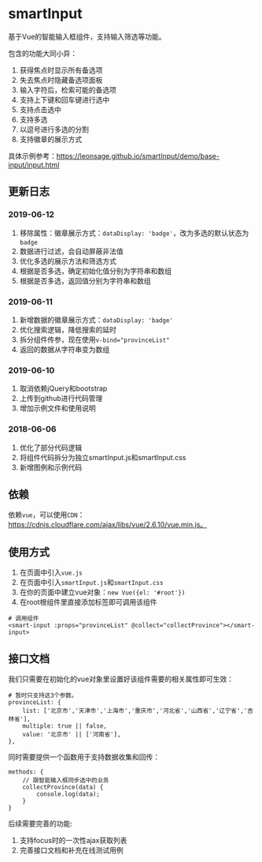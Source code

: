 # smartInput
基于Vue的智能输入框组件，支持输入筛选等功能。
    
包含的功能大同小异：

 1. 获得焦点时显示所有备选项
 2. 失去焦点时隐藏备选项面板
 3. 输入字符后，检索可能的备选项
 4. 支持上下键和回车键进行选中
 5. 支持点击选中
 6. 支持多选
 7. 以逗号进行多选的分割
 1. 支持徽章的展示方式
 
 具体示例参考：https://leonsage.github.io/smartInput/demo/base-input/input.html

## 更新日志
### 2019-06-12
1. 移除属性：徽章展示方式：`dataDisplay: 'badge'`，改为多选的默认状态为`badge`
1. 数据进行过滤，会自动屏蔽非法值
1. 优化多选的展示方法和筛选方式
1. 根据是否多选，确定初始化值分别为字符串和数组
1. 根据是否多选，返回值分别为字符串和数组

### 2019-06-11
1. 新增数据的徽章展示方式：`dataDisplay: 'badge'`
1. 优化搜索逻辑，降低搜索的延时
1. 拆分组件传参，现在使用`v-bind="provinceList"`
1. 返回的数据从字符串变为数组

### 2019-06-10
1. 取消依赖jQuery和bootstrap
1. 上传到github进行代码管理
1. 增加示例文件和使用说明

### 2018-06-06
1. 优化了部分代码逻辑
1. 将组件代码拆分为独立smartInput.js和smartInput.css
1. 新增图例和示例代码

## 依赖
依赖`vue`，可以使用`CDN`：https://cdnjs.cloudflare.com/ajax/libs/vue/2.6.10/vue.min.js。

## 使用方式
 1. 在页面中引入`vue.js`
 2. 在页面中引入`smartInput.js`和`smartInput.css`
 3. 在你的页面中建立vue对象：`new Vue({el: '#root'})`
 4. 在root根组件里直接添加<smart-input>标签即可调用该组件

```
# 调用组件
<smart-input :props="provinceList" @collect="collectProvince"></smart-input>
```

## 接口文档

我们只需要在初始化的vue对象里设置好该组件需要的相关属性即可生效：
```
# 暂时只支持这3个参数。
provinceList: {
    list: ['北京市','天津市','上海市','重庆市','河北省','山西省','辽宁省','吉林省'],
    multiple: true || false,
    value: '北京市' || ['河南省'],
},
```
同时需要提供一个函数用于支持数据收集和回传：
```
methods: {
    // 跟智能输入框同步选中的业务
    collectProvince(data) {
        console.log(data);
    }
}
```

后续需要完善的功能:
 1. 支持focus时的一次性ajax获取列表
 1. 完善接口文档和补充在线测试用例
